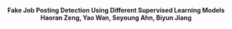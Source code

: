 <p align="center">
  <b>Fake Job Posting Detection Using Different Supervised Learning Models</b><br>
  <b>Haoran Zeng, Yao Wan, Seyoung Ahn, Biyun Jiang</b><br>
</p>
